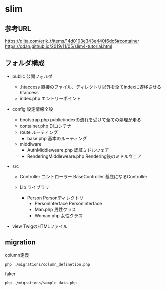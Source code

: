 # slim

## 参考URL

https://qiita.com/erik_t/items/14d0103e343e440f6dc5#container<br>
https://odan.github.io/2019/11/05/slim4-tutorial.html

## フォルダ構成

- public 公開フォルダ
    - .htaccess 直接のファイル、ディレクトリ以外を全てindexに遷移させるhtaccess
    - index.php エントリーポイント

- config 設定情報全般
    - bootstrap.php public/indexの流れを受けて全ての処理が走る
    - container.php DIコンテナ
    - route ルーティング
        - base.php 基本のルーティング
    - middlware
        - AuthMiddleweare.php 認証ミドルウェア    
        - RenderingMiddleweare.php Rendering後のミドルウェア

- src 
    - Controller コントローラー
        BaseController 基底になるController
    
    - Lib ライブラリ
        - Person Personディレクトリ
            - PersonInterface PersonInterface
            - Man.php 男性クラス
            - Woman.php 女性クラス

- view TwigのHTMLファイル


## migration 

column定義
```
php ./migrations/column_definetion.php 
```

faker
```
php ./migrations/sample_data.php 
```
